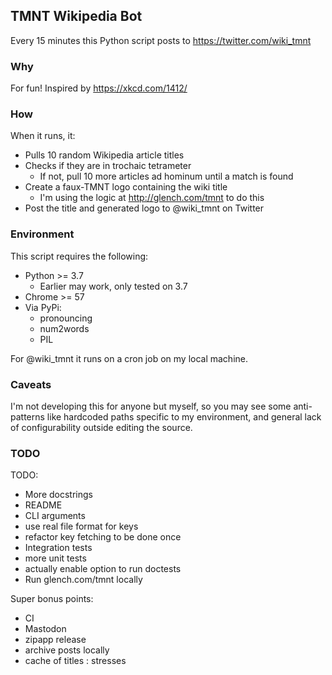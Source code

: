 ## TMNT Wikipedia Bot

Every 15 minutes this Python script posts to https://twitter.com/wiki_tmnt

### Why

For fun! Inspired by https://xkcd.com/1412/

### How

When it runs, it:
- Pulls 10 random Wikipedia article titles
- Checks if they are in trochaic tetrameter
  - If not, pull 10 more articles ad hominum until a match is found
- Create a faux-TMNT logo containing the wiki title
  - I'm using the logic at http://glench.com/tmnt to do this
- Post the title and generated logo to @wiki_tmnt on Twitter

### Environment

This script requires the following:

- Python >= 3.7
  - Earlier may work, only tested on 3.7
- Chrome >= 57
- Via PyPi:
  - pronouncing
  - num2words
  - PIL

For @wiki_tmnt it runs on a cron job on my local machine.

### Caveats

I'm not developing this for anyone but myself, so you may see some anti-patterns like hardcoded paths specific to my environment, and general lack of configurability outside editing the source.

### TODO

TODO:
  - More docstrings
  - README
  - CLI arguments
  - use real file format for keys
  - refactor key fetching to be done once
  - Integration tests
  - more unit tests
  - actually enable option to run doctests
  - Run glench.com/tmnt locally

Super bonus points:
  - CI
  - Mastodon
  - zipapp release
  - archive posts locally
  - cache of titles : stresses
